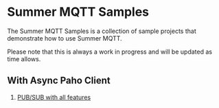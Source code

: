 # Summer MQTT Samples

The Summer MQTT Samples is a collection of sample projects that demonstrate how to use Summer MQTT.

Please note that this is always a work in progress and will be updated as time allows.

## With Async Paho Client

1. [PUB/SUB with all features](summer-mqtt-samples-paho-async-pubsub-all)